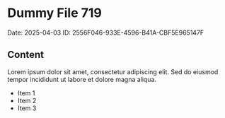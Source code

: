 # Dummy File 719

Date: 2025-04-03
ID: 2556F046-933E-4596-B41A-CBF5E965147F

## Content

Lorem ipsum dolor sit amet, consectetur adipiscing elit.
Sed do eiusmod tempor incididunt ut labore et dolore magna aliqua.

* Item 1
* Item 2
* Item 3

